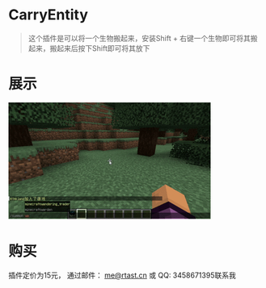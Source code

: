 # CarryEntity

> 这个插件是可以将一个生物搬起来，安装Shift + 右键一个生物即可将其搬起来，搬起来后按下Shift即可将其放下

# 展示

![CarryEntity](../images/carryentity/carryentity-showse.gif)

# 购买

插件定价为15元， 通过邮件： me@rtast.cn 或 QQ: 3458671395联系我